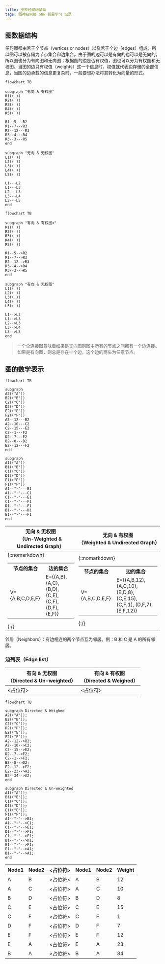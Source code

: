 ```yaml
---
title: 图神经网络基础
tags: 图神经网络 GNN 机器学习 记录
---
```

## 图数据结构

任何图都由若干个节点（vertices or nodes）以及若干个边（edges）组成，所以图可以被存储为节点集合和边集合。由于图的边可以是有向的也可以是无向的，所以图也分为有向图和无向图；根据图的边是否有权值，图也可以分为有权图和无权图。当图的边只有权值（weights）这一个信息时，权值就代表边存储的全部信息，当图的边承载的信息更复杂时，一般要想办法将其转化为向量的形式。

<!--more-->

```mermaid
flowchart TB

subgraph "无向 & 有权图"
R1(( ))
R2(( ))
R3(( ))
R4(( ))
R5(( ))

R1--5---R2
R1--7---R3
R2--12---R3
R3--4---R4
R3--3---R5
end

subgraph "无向 & 无权图"
L1(( ))
L2(( ))
L3(( ))
L4(( ))
L5(( ))

L1---L2
L1---L3
L2---L3
L3---L4
L3---L5
end
```

```mermaid
flowchart TB

subgraph "有向 & 有权图<"
R1(( ))
R2(( ))
R3(( ))
R4(( ))
R5(( ))

R1--5-->R2
R1--7-->R3
R2--12-->R3
R3--4-->R4
R3--3-->R5
end

subgraph "有向 & 无权图"
L1(( ))
L2(( ))
L3(( ))
L4(( ))
L5(( ))

L1-->L2
L1-->L3
L2-->L3
L3-->L4
L3-->L5
end
```

> 一个全连接图意味着如果是无向图则图中所有的节点之间都有一个边连接。如果是有向图，则总是存在一个边，这个边的两头为任意节点。

## 图的数学表示

```mermaid
flowchart TB

subgraph  
A2(("A"))
B2(("B"))
C2(("C"))
D2(("D"))
E2(("E"))
F2(("F"))
A2--12---B2
A2--10---C2
C2--15---E2
C2--1---F2
D2--7---F2
B2--8---D2
E2--12---F2
end

subgraph  
A1(("A"))
B1(("B"))
C1(("C"))
D1(("D"))
E1(("E"))
F1(("F"))
A1--"·"---B1
A1--"·"---C1
C1--"·"---E1
C1--"·"---F1
D1--"·"---F1
B1--"·"---D1
E1--"·"---F1
end
```

| 无向 & 无权图<br/>（Un-Weighted & Undirected Graph）         | 无向 & 有权图<br/>（Weighted & Undirected Graph）            |
| ------------------------------------------------------------ | ------------------------------------------------------------ |
| {::nomarkdown}<table>  <tr>    <th>节点的集合</th>    <th>边的集合</th>    </tr>  <tr>    <td>V={A,B,C,D,E,F}</td>  <td>E={(A,B),(A,C),(B,D),(C,E),(C,F),(D,F),(E,F)}</td>  </tr>  </table>{:/} | {::nomarkdown}<table>  <tr>    <th>节点的集合</th>    <th>边的集合</th>  </tr>  <tr>    <td>V={A,B,C,D,E,F}</td>  <td>E={(A,B,12), (A,C,10), (B,D,8), (C,E,15), (C,F,1), (D,F,7), (E,F,12)}</td>  </tr>  </table>{:/} |

邻居（Neighbors）：有边相连的两个节点互为邻居。例：B 和 C 是 A 的所有邻居。

### 边列表（Edge list）

| 有向 & 无权图<br>（Directed & Un-weighted） | 有向 & 有权图<br/>（Directed & Weighed） |
| -------------------- | ------------------------ |
|<占位符>|<占位符>|

```mermaid
flowchart TB

subgraph Directed & Weighed 
A2(("A"));
B2(("B"));
C2(("C"));
D2(("D"));
E2(("E"));
F2(("F"));
A2--12-->B2;
A2--10-->C2;
C2--15-->E2;
D2--7-->F2;
C2--1-->F2;
B2--8-->D2;
E2--12-->F2;
E2--23-->A2;
B2--34-->A2;
end

subgraph Directed & Un-weighted
A1(("A"));
B1(("B"));
C1(("C"));
D1(("D"));
E1(("E"));
F1(("F"));
A1--"·"-->B1;
A1--"·"-->C1;
C1--"·"-->E1;
D1--"·"-->F1;
C1--"·"-->F1;
B1--"·"-->D1;
E1--"·"-->F1;
E1--"·"-->A1;
B1--"·"-->A1;
end
```

| Node1 | Node2 |<占位符>| Node1 | Node2 |Weight|
| ----- | ----- |-------| ----- | ----- | ------ |
|   A   |   B   |<占位符>|   A   |   B   |   12   |
|   A   |   C   |<占位符>|   A   |   C   |   10   |
|   B   |   D   |<占位符>|   B   |   D   |   8   |
|   C   |   E   |<占位符>|   C   |   E   |   15   |
|   C   |   F   |<占位符>|   C   |   F   |   1   |
|   D   |   F   |<占位符>|   D   |   F   |   7   |
|   E   |   F   |<占位符>|   E   |   F   |   12   |
|   E   |   A   |<占位符>|   E   |   A   |   23   |
|   B   |   A   |<占位符>|   B   |   A   |   34   |
